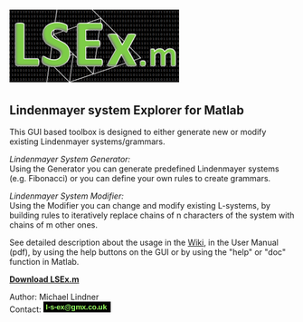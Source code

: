 # ![Alt text](LSExm.png?raw=true "Title")

##   Lindenmayer system Explorer for Matlab

This GUI based toolbox is designed to either generate new or modify existing Lindenmayer systems/grammars. 

*Lindenmayer System Generator:*    
Using the Generator you can generate predefined Lindenmayer systems (e.g. Fibonacci) or you can define your own rules to create grammars. 

*Lindenmayer System Modifier:*    
Using the Modifier you can change and modify existing L-systems, by 
building rules to iteratively replace chains of n characters of the 
system with chains of m other ones. 
    
See detailed description about the usage in the [Wiki](https://github.com/LSEx/LSEx.m/wiki), 
in the User Manual (pdf), by using the help buttons on the GUI or by 
using the "help" or "doc" function in Matlab.

**[Download LSEx.m](https://github.com/LSEx/LSEx.m)**

Author: Michael Lindner    
Contact: ![contact email](contact.png?raw=true "contact email")



